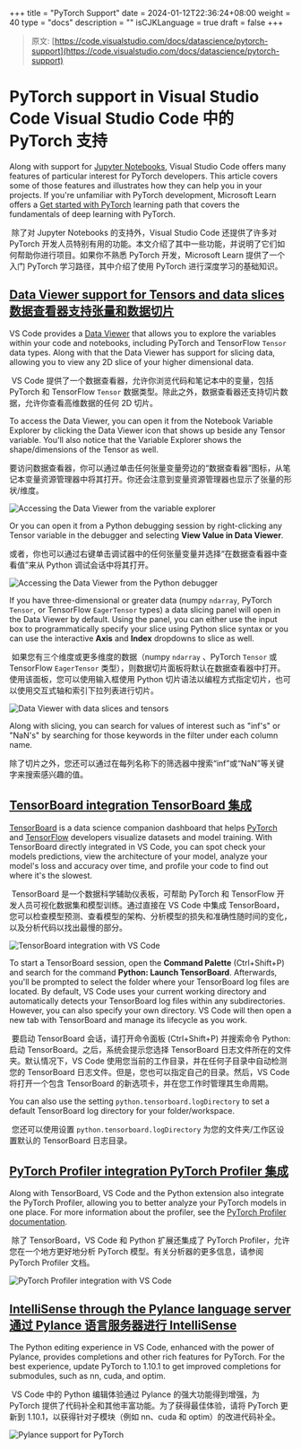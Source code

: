 +++
title = "PyTorch Support"
date = 2024-01-12T22:36:24+08:00
weight = 40
type = "docs"
description = ""
isCJKLanguage = true
draft = false
+++

> 原文: [https://code.visualstudio.com/docs/datascience/pytorch-support](https://code.visualstudio.com/docs/datascience/pytorch-support)

# PyTorch support in Visual Studio Code Visual Studio Code 中的 PyTorch 支持



Along with support for [Jupyter Notebooks](https://code.visualstudio.com/docs/datascience/jupyter-notebooks), Visual Studio Code offers many features of particular interest for PyTorch developers. This article covers some of those features and illustrates how they can help you in your projects. If you're unfamiliar with PyTorch development, Microsoft Learn offers a [Get started with PyTorch](https://learn.microsoft.com/training/paths/pytorch-fundamentals) learning path that covers the fundamentals of deep learning with PyTorch.

​​	除了对 Jupyter Notebooks 的支持外，Visual Studio Code 还提供了许多对 PyTorch 开发人员特别有用的功能。本文介绍了其中一些功能，并说明了它们如何帮助你进行项目。如果你不熟悉 PyTorch 开发，Microsoft Learn 提供了一个入门 PyTorch 学习路径，其中介绍了使用 PyTorch 进行深度学习的基础知识。

## [Data Viewer support for Tensors and data slices 数据查看器支持张量和数据切片](https://code.visualstudio.com/docs/datascience/pytorch-support#_data-viewer-support-for-tensors-and-data-slices)

VS Code provides a [Data Viewer](https://code.visualstudio.com/docs/datascience/jupyter-notebooks#_variable-explorer-and-data-viewer) that allows you to explore the variables within your code and notebooks, including PyTorch and TensorFlow `Tensor` data types. Along with that the Data Viewer has support for slicing data, allowing you to view any 2D slice of your higher dimensional data.

​​	VS Code 提供了一个数据查看器，允许你浏览代码和笔记本中的变量，包括 PyTorch 和 TensorFlow `Tensor` 数据类型。除此之外，数据查看器还支持切片数据，允许你查看高维数据的任何 2D 切片。

To access the Data Viewer, you can open it from the Notebook Variable Explorer by clicking the Data Viewer icon that shows up beside any Tensor variable. You'll also notice that the Variable Explorer shows the shape/dimensions of the Tensor as well.

​​	要访问数据查看器，你可以通过单击任何张量变量旁边的“数据查看器”图标，从笔记本变量资源管理器中将其打开。你还会注意到变量资源管理器也显示了张量的形状/维度。

![Accessing the Data Viewer from the variable explorer](./PyTorchSupport_img/variable-explorer-data-viewer.png)

Or you can open it from a Python debugging session by right-clicking any Tensor variable in the debugger and selecting **View Value in Data Viewer**.

​​	或者，你也可以通过右键单击调试器中的任何张量变量并选择“在数据查看器中查看值”来从 Python 调试会话中将其打开。

![Accessing the Data Viewer from the Python debugger](./PyTorchSupport_img/debugger-data-viewer.png)

If you have three-dimensional or greater data (numpy `ndarray`, PyTorch `Tensor`, or TensorFlow `EagerTensor` types) a data slicing panel will open in the Data Viewer by default. Using the panel, you can either use the input box to programmatically specify your slice using Python slice syntax or you can use the interactive **Axis** and **Index** dropdowns to slice as well.

​​	如果您有三个维度或更多维度的数据（numpy `ndarray` 、PyTorch `Tensor` 或 TensorFlow `EagerTensor` 类型），则数据切片面板将默认在数据查看器中打开。使用该面板，您可以使用输入框使用 Python 切片语法以编程方式指定切片，也可以使用交互式轴和索引下拉列表进行切片。

![Data Viewer with data slices and tensors](./PyTorchSupport_img/data-slicing.png)

Along with slicing, you can search for values of interest such as "inf's" or "NaN's" by searching for those keywords in the filter under each column name.

​​	除了切片之外，您还可以通过在每列名称下的筛选器中搜索“inf”或“NaN”等关键字来搜索感兴趣的值。

## [TensorBoard integration TensorBoard 集成](https://code.visualstudio.com/docs/datascience/pytorch-support#_tensorboard-integration)

[TensorBoard](https://www.tensorflow.org/tensorboard) is a data science companion dashboard that helps [PyTorch](https://pytorch.org/) and [TensorFlow](https://www.tensorflow.org/) developers visualize datasets and model training. With TensorBoard directly integrated in VS Code, you can spot check your models predictions, view the architecture of your model, analyze your model's loss and accuracy over time, and profile your code to find out where it's the slowest.

​​	TensorBoard 是一个数据科学辅助仪表板，可帮助 PyTorch 和 TensorFlow 开发人员可视化数据集和模型训练。通过直接在 VS Code 中集成 TensorBoard，您可以检查模型预测、查看模型的架构、分析模型的损失和准确性随时间的变化，以及分析代码以找出最慢的部分。

![TensorBoard integration with VS Code](./PyTorchSupport_img/tensorboard-integration.png)

To start a TensorBoard session, open the **Command Palette** (Ctrl+Shift+P) and search for the command **Python: Launch TensorBoard**. Afterwards, you'll be prompted to select the folder where your TensorBoard log files are located. By default, VS Code uses your current working directory and automatically detects your TensorBoard log files within any subdirectories. However, you can also specify your own directory. VS Code will then open a new tab with TensorBoard and manage its lifecycle as you work.

​​	要启动 TensorBoard 会话，请打开命令面板 (Ctrl+Shift+P) 并搜索命令 Python: 启动 TensorBoard。之后，系统会提示您选择 TensorBoard 日志文件所在的文件夹。默认情况下，VS Code 使用您当前的工作目录，并在任何子目录中自动检测您的 TensorBoard 日志文件。但是，您也可以指定自己的目录。然后，VS Code 将打开一个包含 TensorBoard 的新选项卡，并在您工作时管理其生命周期。

You can also use the setting `python.tensorboard.logDirectory` to set a default TensorBoard log directory for your folder/workspace.

​​	您还可以使用设置 `python.tensorboard.logDirectory` 为您的文件夹/工作区设置默认的 TensorBoard 日志目录。

## [PyTorch Profiler integration PyTorch Profiler 集成](https://code.visualstudio.com/docs/datascience/pytorch-support#_pytorch-profiler-integration)

Along with TensorBoard, VS Code and the Python extension also integrate the PyTorch Profiler, allowing you to better analyze your PyTorch models in one place. For more information about the profiler, see the [PyTorch Profiler documentation](https://pytorch.org/blog/introducing-pytorch-profiler-the-new-and-improved-performance-tool/).

​​	除了 TensorBoard，VS Code 和 Python 扩展还集成了 PyTorch Profiler，允许您在一个地方更好地分析 PyTorch 模型。有关分析器的更多信息，请参阅 PyTorch Profiler 文档。

![PyTorch Profiler integration with VS Code](./PyTorchSupport_img/pytorch-profiler.png)

## [IntelliSense through the Pylance language server 通过 Pylance 语言服务器进行 IntelliSense](https://code.visualstudio.com/docs/datascience/pytorch-support#_intellisense-through-the-pylance-language-server)

The Python editing experience in VS Code, enhanced with the power of Pylance, provides completions and other rich features for PyTorch. For the best experience, update PyTorch to 1.10.1 to get improved completions for submodules, such as nn, cuda, and optim.

​​	VS Code 中的 Python 编辑体验通过 Pylance 的强大功能得到增强，为 PyTorch 提供了代码补全和其他丰富功能。为了获得最佳体验，请将 PyTorch 更新到 1.10.1，以获得针对子模块（例如 nn、cuda 和 optim）的改进代码补全。

![Pylance support for PyTorch](./PyTorchSupport_img/pytorch-pylance.gif)


